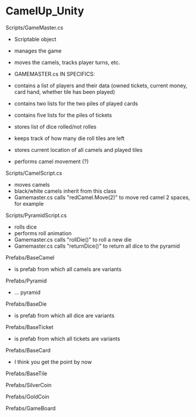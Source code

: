 # CamelUp_Unity

Scripts/GameMaster.cs
*   Scriptable object
*   manages the game
*   moves the camels, tracks player turns, etc.

* GAMEMASTER.cs IN SPECIFICS:
*   contains a list of players and their data (owned tickets, current money, card hand, whether tile has been played)
*   contains two lists for the two piles of played cards
*   contains five lists for the piles of tickets
*   stores list of dice rolled/not rolles
*   keeps track of how many die roll tiles are left
*   stores current location of all camels and played tiles
*   performs camel movement (?)

Scripts/CamelScript.cs
*   moves camels
*   black/white camels inherit from this class
*   Gamemaster.cs calls "redCamel.Move(2)" to move red camel 2 spaces, for example

Scripts/PyramidScript.cs
*   rolls dice
*   performs roll animation
*   Gamemaster.cs calls "rollDie()" to roll a new die
*   Gamemaster.cs calls "returnDice()" to return all dice to the pyramid

Prefabs/BaseCamel
*   is prefab from which all camels are variants

Prefabs/Pyramid
*   ... pyramid

Prefabs/BaseDie
*   is prefab from which all dice are variants

Prefabs/BaseTicket
*   is prefab from which all tickets are variants

Prefabs/BaseCard
*   I think you get the point by now

Prefabs/BaseTile

Prefabs/SilverCoin

Prefabs/GoldCoin

Prefabs/GameBoard
